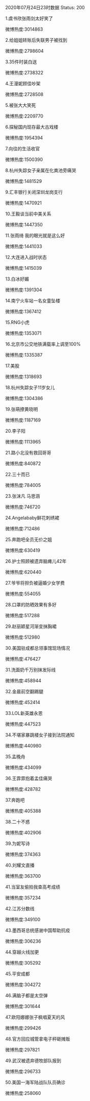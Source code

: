 2020年07月24日23时数据
Status: 200

1.虞书欣张雨剑太好笑了

微博热度:3014863

2.给姐姐转账后失联男子被找到

微博热度:2798604

3.35件时装白送

微博热度:2738322

4.王漫妮顾佳吵架

微博热度:2728508

5.被张大大笑死

微博热度:2209770

6.探秘国内现存最大古戏楼

微博热度:1954394

7.向往的生活收官

微博热度:1500390

8.杭州失踪女子亲属在化粪池旁痛哭

微博热度:1481529

9.汇丰银行关闭深圳龙岗支行

微博热度:1470921

10.王毅谈当前中美关系

微博热度:1447350

11.张雨绮 我的眼光就是这么好

微博热度:1441033

12.大连进入战时状态

微博热度:1415039

13.白冰好媚

微博热度:1391304

14.南宁火车站一名女童坠楼

微博热度:1367412

15.RNG小虎

微博热度:1353071

16.北京市公交地铁满载率上调至100%

微博热度:1335387

17.美股

微博热度:1318693

18.杭州失踪女子11岁女儿

微博热度:1304386

19.张萌撩黄晓明

微博热度:1187169

20.李子阳

微博热度:1113965

21.路小北没有救回哥哥

微博热度:840872

22.三十而已

微博热度:784005

23.张沫凡 马思涵

微博热度:746720

24.Angelababy鲜花刺绣裙

微博热度:712486

25.奔跑吧全员无价之姐

微博热度:630419

26.护士照顾被遗弃脑瘫儿42年

微博热度:620440

27.爷爷将担负被逼婚少女学费

微博热度:554055

28.口罩的防晒效果有多好

微博热度:517288

29.赵丽颖星河渐变抹胸裙

微博热度:512980

30.美国驻成都总领事馆现场情况

微博热度:476427

31.洗面奶千万别抹发际线

微博热度:458944

32.金晨前空翻踢腿

微博热度:452414

33.LOL新英雄永恩

微博热度:447523

34.不堪家暴跳楼女子接到法院通知

微博热度:440980

35.孟晚舟

微博热度:434099

36.王霏霏抱着孟佳痛哭

微博热度:428782

37.奔跑吧

微博热度:405388

38.二十不惑

微博热度:402906

39.为妮写诗

微博热度:374363

40.刘耀文直播

微博热度:363700

41.当室友偷拍我查高考成绩

微博热度:357234

42.江苏分数线

微博热度:349100

43.墨西哥总统感谢中国帮助抗疫

微博热度:306236

44.穿越火线加更

微博热度:305292

45.平安成都

微博热度:304272

46.满脑子都是太空弹

微博热度:301644

47.欧阳娜娜张子枫唱夏天的风

微博热度:299426

48.官方回应城管拿电子秤砸摊贩

微博热度:297821

49.武汉被遗弃德牧部队报到

微博热度:296733

50.美国一海军陆战队队员确诊

微博热度:258060

